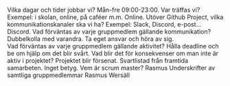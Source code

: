 Vilka dagar och tider jobbar vi?
Mån-fre 09:00-23:00.
Var träffas vi? Exempel: i skolan, online, på caféer m.m.
Online.
Utöver Github Project, vilka kommunikationskanaler ska vi ha? Exempel: Slack, Discord, e-post...
Discord.
Vad förväntas av varje gruppmedlem gällande kommunikation?
Dubbelkolla med varandra. Ta eget ansvar och höra av sig.  
Vad förväntas av varje gruppmedlem gällande aktivitet?
Hålla deadline och be om hjälp om det blir svårt.
Vad blir det för konsekvenser om man inte är aktiv i projektet?
Projektet blir försenat. Svartlistad från framtida samarbeten. Inget betyg.
Vem är scrum master?
Rasmus
Underskrifter av samtliga gruppmedlemmar
Rasmus Wersäll
